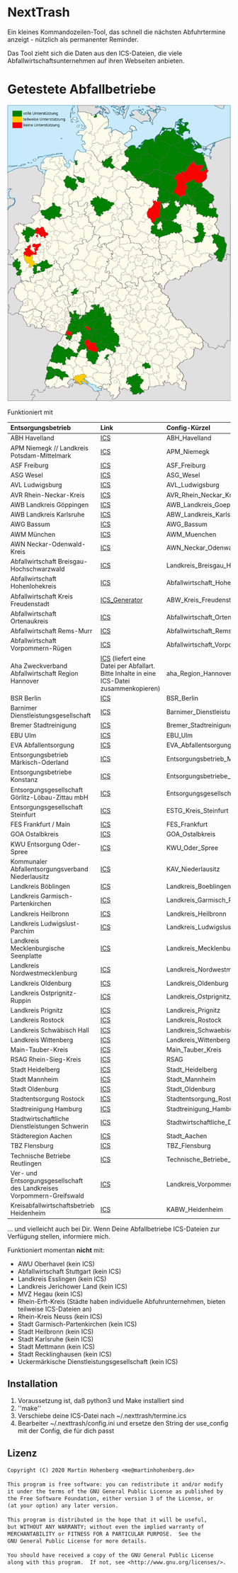 # NextTrash

Ein kleines Kommandozeilen-Tool, das schnell die nächsten Abfuhrtermine anzeigt - nützlich als permanenter Reminder.

Das Tool zieht sich die Daten aus den ICS-Dateien, die viele Abfallwirtschaftsunternehmen auf ihren Webseiten anbieten.

# Getestete Abfallbetriebe

![Aktuelle Abdeckung](./landkreise.svg)

Funktioniert mit 

| Entsorgungsbetrieb     | Link     | Config-Kürzel     |
|:-----------------------|:---------|:------------------|
| ABH Havelland | [ICS](https://www.abfall-havelland.de/index.php?page_id=543#) | ABH_Havelland|
| APM Niemegk // Landkreis Potsdam-Mittelmark | [ICS](https://www.apm-niemegk.de/tourenplan-2020-ph) | APM_Niemegk|
| ASF Freiburg | [ICS](https://www.abfallwirtschaft-freiburg.de/de/private_haushalte/abfuhrtermine.php) | ASF_Freiburg |
| ASG Wesel | [ICS](https://www.asg-wesel.de/Abfallkalender_55623.html) | ASG_Wesel |
| AVL Ludwigsburg | [ICS](https://www.avl-ludwigsburg.de/privatkunden/termine/abfallkalender/) | AVL_Ludwigsburg|
| AVR Rhein-Neckar-Kreis | [ICS](https://www.avr-kommunal.de/online-service/abfallkalender/) | AVR_Rhein_Neckar_Kreis | 
| AWB Landkreis Göppingen | [ICS](https://www.awb-gp.de/termine/abfuhrtermine/) | AWB_Landkreis_Goeppingen|
| AWB Landkreis Karlsruhe| [ICS](https://www.awb-landkreis-karlsruhe.de/WasteManagementKarlsruheHaushalte/WasteManagementServlet?SubmitAction=wasteDisposalServices)|ABW_Landkreis_Karlsruhe|
| AWG Bassum | [ICS](https://www.awg-bassum.de/abfuhrkalender.html) | AWG_Bassum|
| AWM München | [ICS](https://www.awm-muenchen.de/index/abfuhrkalender.html) | AWM_Muenchen|
| AWN Neckar-Odenwald-Kreis| [ICS](https://www.awn-online.de/haushalte/abfuhrtermine) | AWN_Neckar_Odenwald_Kreis |
| Abfallwirtschaft Breisgau-Hochschwarzwald | [ICS](https://www.breisgau-hochschwarzwald.de/pb/Breisgau-Hochschwarzwald/Start/Service+_+Verwaltung/Abfallwirtschaft.html) | Landkreis_Breisgau_Hochschwarzwald |
| Abfallwirtschaft Hohenlohekreis | [ICS](https://www.abfallwirtschaft-hohenlohekreis.de/infos-beratung/termine-leerungen) | Abfallwirtschaft_Hohenlohekreis |
| Abfallwirtschaft Kreis Freudenstadt | [ICS_Generator](https://www.awb-fds.de/privatkunden/privatkunden-abfallkalender/)|ABW_Kreis_Freudenstadt|
| Abfallwirtschaft Ortenaukreis | [ICS](https://www.abfallwirtschaft-ortenaukreis.de/abfallkalender-abfuhrtermine/abfuhrkalender-strauchgut-und-sperrmuelltermine-2020/) | Abfallwirtschaft_Ortenaukreis |
| Abfallwirtschaft Rems-Murr | [ICS](https://www.abfallwirtschaft-rems-murr.de/generator/abfallkalender_2017.php) | Abfallwirtschaft_Rems_Murr |
| Abfallwirtschaft Vorpommern-Rügen | [ICS](https://www.lk-vr.de/Kreisverwaltung/Abfallwirtschaft/Abfuhrtermine/) | Abfallwirtschaft_Vorpommern_Ruegen|
| Aha Zweckverband Abfallwirtschaft Region Hannover | [ICS](https://www.aha-region.de/abholtermine/abfuhrkalender/?L=0) (liefert eine Datei per Abfallart. Bitte Inhalte in eine ICS-Datei zusammenkopieren) | aha_Region_Hannover |
| BSR Berlin | [ICS](https://www.bsr.de/abfuhrkalender-20520.php) | BSR_Berlin|
| Barnimer Dienstleistungsgesellschaft | [ICS](https://www.kw-bdg-barnim.de/service/abfuhrtermine/entsorgungstermine.html) | Barnimer_Dienstleistungsgesellschaft|
| Bremer Stadtreinigung | [ICS](https://www.die-bremer-stadtreinigung.de/privatkunden/entsorgung/ihr_bremer_abfallkalender-23080) | Bremer_Stadtreinigung|
| EBU Ulm | [ICS](https://www.ebu-ulm.de/abfall/abfuhrtermine.php)|EBU_Ulm|
| EVA Abfallentsorgung | [ICS](https://www.eva-abfallentsorgung.de/abfuhrkalender/afktools.php?action=build_calendar) | EVA_Abfallentsorgung | 
| Entsorgungsbetrieb Märkisch-Oderland | [ICS](https://www.entsorgungsbetrieb-mol.de/de/tourenplan-20192020.html) | Entsorgungsbetrieb_Maerkisch_Oderland|
| Entsorgungsbetriebe Konstanz| [ICS](https://www.konstanz.de/entsorgungsbetriebe/abfuhrtermine/online-abfuhrkalender)|Entsorgungsbetriebe_Konstanz|
| Entsorgungsgesellschaft Görlitz-Löbau-Zittau mbH | [ICS](https://www.abfall-eglz.de/abfallkalender.0.html) | Entsorgungsgesellschaft_Görlitz_Löbau_Zittau|
| Entsorgungsgesellschaft Steinfurt | [ICS](https://www.egst.de/de/abfallabholung/) | ESTG_Kreis_Steinfurt |
| FES Frankfurt / Main | [ICS](https://www.fes-frankfurt.de/leistungen/abfallkalender/) | FES_Frankfurt|
| GOA Ostalbkreis | [ICS](https://www.goa-online.de/privat/abfuhrkalender/) | GOA_Ostalbkreis|
| KWU Entsorgung Oder-Spree | [ICS](https://www.kwu-entsorgung.de/?page_id=337) | KWU_Oder_Spree |
| Kommunaler Abfallentsorgungsverband Niederlausitz | [ICS](https://www.kaev.de/Info-und-Service/Tourenplan/Tourenplan-Abfalltermine.html) | KAV_Niederlausitz | 
| Landkreis Böblingen | [ICS](https://www.lrabb.de/,Lde/start/Service+_+Verwaltung/Abfuhrtermine.html)|Landkreis_Boeblingen|
| Landkreis Garmisch-Partenkirchen | [ICS](https://abfuhrkalender.lkr-gap.de/webapps/WasteManagementGarmisch/WasteManagementServlet) | Landkreis_Garmisch_Partenkirchen |
| Landkreis Heilbronn | [ICS](http://www.landkreis-heilbronn.de/abfallkalender.7005.htm) | Landkreis_Heilbronn|
| Landkreis Ludwigslust-Parchim | [ICS](https://www.kreis-lup.de/leben-im-landkreis/verkehr-ordnung-sicherheit/abfallwirtschaft/abfallkalender/) | Landkreis_Ludwigslust_Parchim|
| Landkreis Mecklenburgische Seenplatte | [ICS](https://www.lk-mecklenburgische-seenplatte.de/Angebote/Abfall-Müll/Abfuhrkalender-2020/index.php) | Landkreis_Mecklenburgische_Seenplatte|
| Landkreis Nordwestmecklenburg | [ICS](https://www.nordwestmecklenburg.de/de/abfuhrtermine-nwm.html) | Landkreis_Nordwestmecklenburg|
| Landkreis Oldenburg | [ICS](https://www.oldenburg-kreis.de/portal/seiten/abfallkalender-online-900000291-21700.html) | Landkreis_Oldenburg|
| Landkreis Ostprignitz-Ruppin | [ICS](https://www.ostprignitz-ruppin.de/index.phtml?ort=353.173&strasse=353.142.1&vtyp=4&vJ=2020&call=sfm&La=1&css=&bn=&Barriere=&sNavID=353.90&ffmod=abf&ffsm=1)| Landkreis_Ostprignitz_Ruppin | 
| Landkreis Prignitz | [ICS](https://www.landkreis-prignitz.de/de/wirtschaft/Abfallkalender_neu/abfallkalender.php) | Landkreis_Prignitz |
| Landkreis Rostock | [ICS](https://www.abfall-lro.de/de/abfuhrtermine/index.php/) |Landkreis_Rostock |
| Landkreis Schwäbisch Hall | [ICS](https://www.lrasha.de/de/buergerservice/abfallwirtschaft/abfallkalender) | Landkreis_Schwaebisch_Hall|
| Landkreis Wittenberg | [ICS](https://www.landkreis-wittenberg.de/de/abfallkalender-online.html) | Landkreis_Wittenberg |
| Main-Tauber-Kreis | [ICS](https://www.main-tauber-kreis.de/Landratsamt/Service/Abfallwirtschaft/Abfallkalender) | Main_Tauber_Kreis|
| RSAG Rhein-Sieg-Kreis | [ICS](https://www.rsag.de/abfallkalender/abfuhrtermine)| RSAG |
| Stadt Heidelberg | [ICS](https://www.gipsprojekt.de/featureGips/Gips?Anwendung=Abfuhrkalender&Mandant=Heidelberg&Abfuhrkalender=Heidelberg) | Stadt_Heidelberg |
| Stadt Mannheim | [ICS](https://www.mannheim.de/de/service-bieten/umwelt/sauberkeit-und-abfall/abfallwirtschaft/abfallkalender/abfallkalender-online)|Stadt_Mannheim|
| Stadt Oldenburg | [ICS](https://services.oldenburg.de/index.php?id=45&tx_citkoabfall_abfallkalender[action]=formSimple&tx_citkoabfall_abfallkalender[controller]=Frontend&cHash=6d14b5e4e24d4c9e4dc936e938c81581) | Stadt_Oldenburg|
| Stadtentsorgung Rostock | [ICS](https://www.stadtentsorgung-rostock.de/service/ekalend/1216) |Stadtentsorgung_Rostock |
| Stadtreinigung Hamburg | [ICS](https://www.stadtreinigung.hamburg/privatkunden/abfuhrkalender/index.html) | Stadtreinigung_Hamburg|
| Stadtwirtschaftliche Dienstleistungen Schwerin | [ICS](https://www.sds-schwerin.de/abfall-strassenreinigung/entsorgungskalender/) | Stadtwirtschaftliche_Dienstleistungen_Schwerin|
| Städteregion Aachen | [ICS](https://serviceportal.aachen.de/abfallnavi) | Stadt_Aachen | 
| TBZ Flensburg| [ICS](https://www.tbz-flensburg.de/Abfallwirtschaft/Online-Abfallkalender/) | TBZ_Flensburg |
| Technische Betriebe Reutlingen| [ICS](https://www.tbr-reutlingen.de/entsorgungskalender)| Technische_Betriebe_Reutlingen|
| Ver- und Entsorgungsgesellschaft des Landkreises Vorpommern-Greifswald | [ICS](https://www.vevg-karlsburg.de/online-abfallkalender-ovp.html) | Landkreis_Vorpommern_Greifswald|
|Kreisabfallwirtschaftsbetrieb Heidenheim| [ICS](https://www.abfall-hdh.de/internet/inhalt/inhalt.php?seite=98)| KABW_Heidenheim|

 ... und vielleicht auch bei Dir. Wenn Deine Abfallbetriebe ICS-Dateien zur Verfügung stellen, informiere mich.

Funktioniert momentan **nicht** mit:

* AWU Oberhavel (kein ICS)
* Abfallwirtschaft Stuttgart (kein ICS)
* Landkreis Esslingen (kein ICS)
* Landkreis Jerichower Land (kein ICS)
* MVZ Hegau (kein ICS)
* Rhein-Erft-Kreis (Städte haben individuelle Abfuhrunternehmen, bieten teilweise ICS-Dateien an)
* Rhein-Kreis Neuss (kein ICS)
* Stadt Garmisch-Partenkirchen (kein ICS)
* Stadt Heilbronn (kein ICS)
* Stadt Karlsruhe (kein ICS)
* Stadt Mettmann (kein ICS)
* Stadt Recklinghausen (kein ICS)
* Uckermärkische Dienstleistungsgesellschaft (kein ICS)

## Installation

1. Voraussetzung ist, daß python3 und Make installiert sind
2. ''make''
3. Verschiebe deine ICS-Datei nach ~/.nexttrash/termine.ics
4. Bearbeiter ~/.nexttrash/config.ini und ersetze den String der use_config mit der Config, die für dich passt

## Lizenz

    Copyright (C) 2020 Martin Hohenberg <me@martinhohenberg.de>

    This program is free software: you can redistribute it and/or modify
    it under the terms of the GNU General Public License as published by
    the Free Software Foundation, either version 3 of the License, or
    (at your option) any later version.

    This program is distributed in the hope that it will be useful,
    but WITHOUT ANY WARRANTY; without even the implied warranty of
    MERCHANTABILITY or FITNESS FOR A PARTICULAR PURPOSE.  See the
    GNU General Public License for more details.

    You should have received a copy of the GNU General Public License
    along with this program.  If not, see <http://www.gnu.org/licenses/>.
